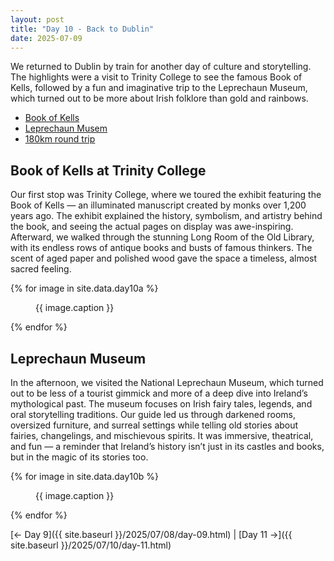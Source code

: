 ```yaml
---
layout: post
title: "Day 10 - Back to Dublin"
date: 2025-07-09
---
```


We returned to Dublin by train for another day of culture and storytelling. The highlights were a visit to Trinity College to see the famous Book of Kells, followed by a fun and imaginative trip to the Leprechaun Museum, which turned out to be more about Irish folklore than gold and rainbows.

- [Book of Kells](https://www.visittrinity.ie/book-of-kells-experience/)
- [Leprechaun Musem](https://www.leprechaunmuseum.ie/)
- [180km round trip](https://www.google.com/maps/dir/Weir's+Bar+%26+Restaurant,+Rathganny,+Mullingar,+County+Westmeath/Dublin/@53.4819584,-7.4844669,107954m/data=!3m2!1e3!4b1!4m14!4m13!1m5!1m1!1s0x485dc269aa52fa1b:0xf847b3467fe9ee47!2m2!1d-7.3907611!2d53.6246435!1m5!1m1!1s0x48670e80ea27ac2f:0xa00c7a9973171a0!2m2!1d-6.2603097!2d53.3498053!3e0?entry=ttu&g_ep=EgoyMDI1MDcxMy4wIKXMDSoASAFQAw%3D%3D)

## Book of Kells at Trinity College
Our first stop was Trinity College, where we toured the exhibit featuring the Book of Kells — an illuminated manuscript created by monks over 1,200 years ago. The exhibit explained the history, symbolism, and artistry behind the book, and seeing the actual pages on display was awe-inspiring. Afterward, we walked through the stunning Long Room of the Old Library, with its endless rows of antique books and busts of famous thinkers. The scent of aged paper and polished wood gave the space a timeless, almost sacred feeling.

{% for image in site.data.day10a %}
<figure>
  <img src="{{ site.baseurl }}{{ image.src }}" alt="">
  <figcaption>{{ image.caption }}</figcaption>
</figure>
{% endfor %}

## Leprechaun Museum
In the afternoon, we visited the National Leprechaun Museum, which turned out to be less of a tourist gimmick and more of a deep dive into Ireland’s mythological past. The museum focuses on Irish fairy tales, legends, and oral storytelling traditions. Our guide led us through darkened rooms, oversized furniture, and surreal settings while telling old stories about fairies, changelings, and mischievous spirits. It was immersive, theatrical, and fun — a reminder that Ireland’s history isn’t just in its castles and books, but in the magic of its stories too.

{% for image in site.data.day10b %}
<figure>
  <img src="{{ site.baseurl }}{{ image.src }}" alt="">
  <figcaption>{{ image.caption }}</figcaption>
</figure>
{% endfor %}

[← Day 9]({{ site.baseurl }}/2025/07/08/day-09.html) | [Day 11 →]({{ site.baseurl }}/2025/07/10/day-11.html)

